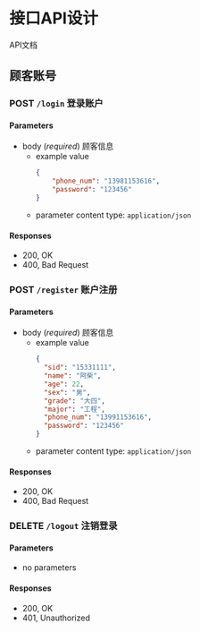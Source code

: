 # 接口API设计
API文档
## 顾客账号

### POST `/login` 登录账户

#### Parameters

- body (*required*) 顾客信息
  - example value
    ```json
    {
	    "phone_num": "13981153616",
	    "password": "123456"
    }    
    ```
  - parameter content type: `application/json`

#### Responses

- 200, OK
- 400, Bad Request


### POST `/register` 账户注册

#### Parameters

- body (*required*) 顾客信息
  - example value
    ```json
    {
      "sid": "15331111",
      "name": "阿柴",
      "age": 22,
      "sex": "男",
      "grade": "大四",
      "major": "工程",
      "phone_num": "13991153616",
      "password": "123456"
    }    
    ```
  - parameter content type: `application/json`

#### Responses

- 200, OK
- 400, Bad Request
   

### DELETE `/logout` 注销登录

#### Parameters

- no parameters

#### Responses

- 200, OK
- 401, Unauthorized
   

